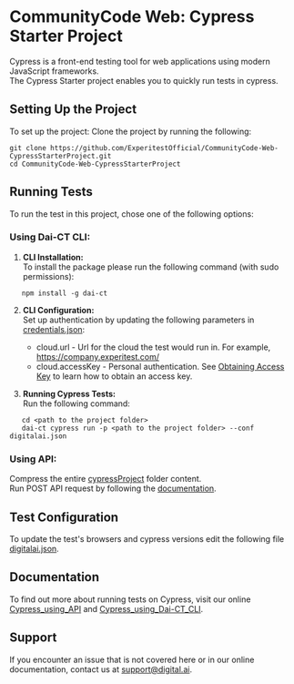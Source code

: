 # CommunityCode Web: Cypress Starter Project
Cypress is a front-end testing tool for web applications using modern JavaScript frameworks.\
The Cypress Starter project enables you to quickly run tests in cypress.

## Setting Up the Project

To set up the project:
Clone the project by running the following:
   ```
   git clone https://github.com/ExperitestOfficial/CommunityCode-Web-CypressStarterProject.git
   cd CommunityCode-Web-CypressStarterProject
   ```

## Running Tests
To run the test in this project, chose one of the following options:

### Using Dai-CT CLI:
1. **CLI Installation:**\
   To install the package please run the following command (with sudo permissions):
 ```
    npm install -g dai-ct
 ```
2. **CLI Configuration:**\
   Set up authentication by updating the following parameters in [credentials.json](cypressProject/credentials.json):
    * cloud.url - Url for the cloud the test would run in. For example, https://company.experitest.com/
    * cloud.accessKey -  Personal authentication. See [Obtaining Access Key](https://docs.experitest.com/pages/viewpage.action?pageId=52593435) to learn how to obtain an access key.

3. **Running Cypress Tests:**\
   Run the following command:
 ``` 
    cd <path to the project folder>
    dai-ct cypress run -p <path to the project folder> --conf digitalai.json
   ```

### Using API: 
Compress the entire [cypressProject](cypressProject) folder content.\
Run POST API request by following the [documentation](https://docs.experitest.com/display/TE/Cypress#Cypress-StartaCypressexecution).

## Test Configuration
To update the test's browsers and cypress versions edit the following file [digitalai.json](cypressProject/digitalai.json).


## Documentation
To find out more about running tests on Cypress, visit our online 
[Cypress_using_API](https://docs.experitest.com/display/TE/Cypress#Cypress-StartaCypressexecution) and
[Cypress_using_Dai-CT_CLI](https://docs.experitest.com/pages/viewpage.action?spaceKey=TE&title=Dai-CT+Execution+CLI).

## Support
If you encounter an issue that is not covered here or in our online documentation, contact us at [support@digital.ai](mailto:support@digital.ai).